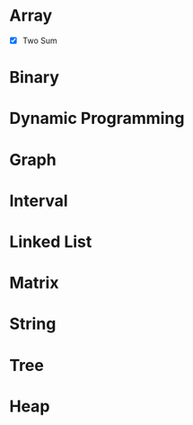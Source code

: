 # Array
- [x] Two Sum

# Binary

# Dynamic Programming

# Graph

# Interval

# Linked List

# Matrix

# String

# Tree

# Heap
